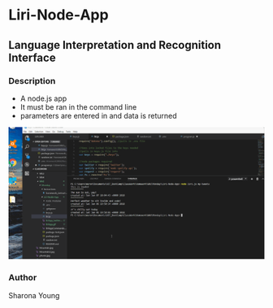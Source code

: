 # Liri-Node-App
## Language Interpretation and Recognition Interface
### Description
* A node.js app
* It must be ran in the command line
* parameters are entered in and data is returned

![Liri-Node-App](liriAppCommands.gif)

### Author
Sharona Young
